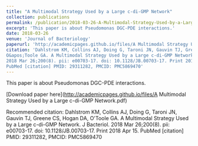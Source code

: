 ```yaml
---
title: "A Multimodal Strategy Used by a Large c-di-GMP Network"
collection: publications
permalink: /publication/2018-03-26-A-Multimodal-Strategy-Used-by-a-Large-c-di-GMP-Network
excerpt: 'This paper is about Pseudomonas DGC-PDE interactions.'
date: 2018-03-26
venue: 'Journal of Bacteriology'
paperurl: 'http://academicpages.github.io/files/A Multimodal Strategy Used by a Large c-di-GMP Network.pdf'
citation: 'Dahlstrom KM, Collins AJ, Doing G, Taroni JN, Gauvin TJ, Greene CS, Hogan DA,
O&apos;Toole GA. A Multimodal Strategy Used by a Large c-di-GMP Network. J Bacteriol. 
2018 Mar 26;200(8). pii: e00703-17. doi: 10.1128/JB.00703-17. Print 2018 Apr 15. 
PubMed [citation] PMID: 29311282, PMCID: PMC5869470'
---
```

This paper is about Pseudomonas DGC-PDE interactions.

[Download paper here](http://academicpages.github.io/files/A Multimodal Strategy Used by a Large c-di-GMP Network.pdf)

Recommended citation: Dahlstrom KM, Collins AJ, Doing G, Taroni JN, Gauvin TJ, Greene CS, Hogan DA,
O'Toole GA. A Multimodal Strategy Used by a Large c-di-GMP Network. J Bacteriol. 
2018 Mar 26;200(8). pii: e00703-17. doi: 10.1128/JB.00703-17. Print 2018 Apr 15. 
PubMed [citation] PMID: 29311282, PMCID: PMC5869470